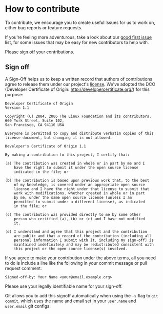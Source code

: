 # How to contribute

To contribute, we encourage you to create useful Issues for us to work on,
either bug reports or feature requests.

If you're feeling more adventurous, take a look about our [good first
issue](../../issues?q=is%3Aissue+is%3Aopen+label%3A%22good+first+issue%22)
list, for some issues that may be easy for new contributors to help with.

Please [sign off](#sign-off) your contributions.

## Sign off

A Sign-Off helps us to keep a written record that authors of contributions
agree to release them under our project's [license](LICENSE). We've adopted the
DCO (Developer Certificate of Origin: http://developercertificate.org/) for
this purpose:

```
Developer Certificate of Origin
Version 1.1

Copyright (C) 2004, 2006 The Linux Foundation and its contributors.
660 York Street, Suite 102,
San Francisco, CA 94110 USA

Everyone is permitted to copy and distribute verbatim copies of this
license document, but changing it is not allowed.

Developer's Certificate of Origin 1.1

By making a contribution to this project, I certify that:

(a) The contribution was created in whole or in part by me and I
    have the right to submit it under the open source license
    indicated in the file; or

(b) The contribution is based upon previous work that, to the best
    of my knowledge, is covered under an appropriate open source
    license and I have the right under that license to submit that
    work with modifications, whether created in whole or in part
    by me, under the same open source license (unless I am
    permitted to submit under a different license), as indicated
    in the file; or

(c) The contribution was provided directly to me by some other
    person who certified (a), (b) or (c) and I have not modified
    it.

(d) I understand and agree that this project and the contribution
    are public and that a record of the contribution (including all
    personal information I submit with it, including my sign-off) is
    maintained indefinitely and may be redistributed consistent with
    this project or the open source license(s) involved.
```

If you agree to make your contribution under the above terms, all you need to
do is include a line like the following in your commit message or pull request
comment:

```
Signed-off-by: Your Name <your@email.example.org>
```

Please use your legally identifiable name for your sign-off.

Git allows you to add this signoff automatically when using the `-s`
flag to `git commit`, which uses the name and email set in your
`user.name` and `user.email` git configs.
